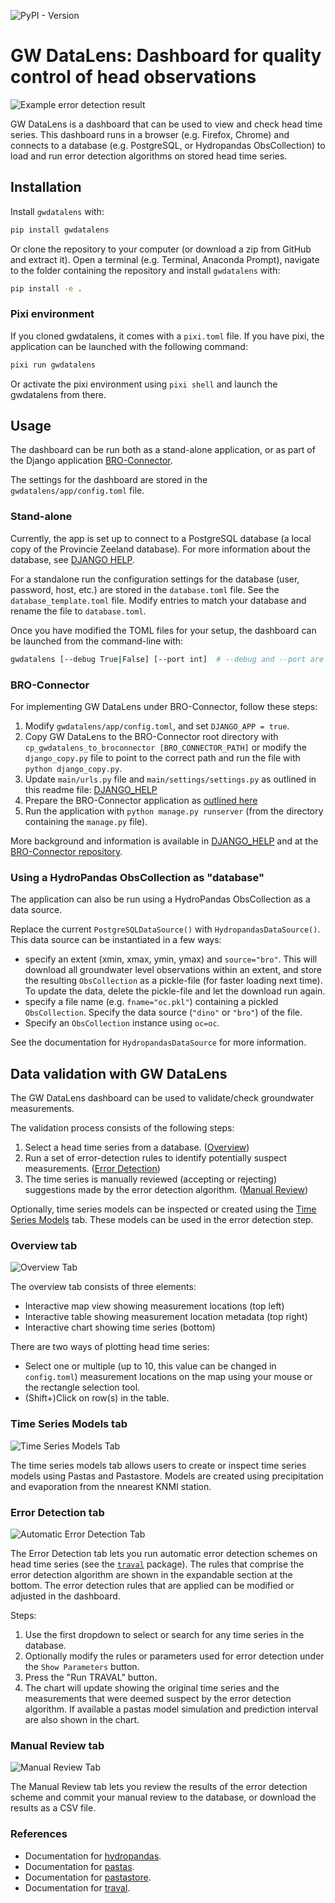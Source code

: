 ![PyPI - Version](https://img.shields.io/pypi/v/gwdatalens)

# GW DataLens: Dashboard for quality control of head observations

![Example error detection result](gwdatalens/assets/traval_result_example.png)

GW DataLens is a dashboard that can be used to view and check head time series.
This dashboard runs in a browser (e.g. Firefox, Chrome) and connects to a
database (e.g. PostgreSQL, or Hydropandas ObsCollection) to load and run error
detection algorithms on stored head time series.

## Installation

Install `gwdatalens` with:

```bash
pip install gwdatalens
```

Or clone the repository to your computer (or download a zip from GitHub and
extract it). Open a terminal (e.g. Terminal, Anaconda Prompt), navigate to the
folder containing the repository and install `gwdatalens` with:

```bash
pip install -e .
```

### Pixi environment

If you cloned gwdatalens, it comes with a `pixi.toml` file. If you have pixi,
the application can be launched with the following command:

```bash
pixi run gwdatalens
```

Or activate the pixi environment using `pixi shell` and launch the gwdatalens
from there.

## Usage

The dashboard can be run both as a stand-alone application, or as part of the Django
application [BRO-Connector](https://github.com/nens/bro-connector).

The settings for the dashboard are stored in the `gwdatalens/app/config.toml` file.

### Stand-alone

Currently, the app is set up to connect to a PostgreSQL database (a local copy
of the Provincie Zeeland database). For more information about the database,
see [DJANGO HELP](gwdatalens/django/DJANGO_HELP.md).

For a standalone run the configuration settings for the database (user,
password, host, etc.) are stored in the `database.toml` file. See the
`database_template.toml` file. Modify entries to match your database and rename
the file to `database.toml`.

Once you have modified the TOML files for your setup, the dashboard can be
launched from the command-line with:

```bash
gwdatalens [--debug True|False] [--port int]  # --debug and --port are optional
```

### BRO-Connector

For implementing GW DataLens under BRO-Connector, follow these steps:

1. Modify `gwdatalens/app/config.toml`, and set `DJANGO_APP = true`.
2. Copy GW DataLens to the BRO-Connector root directory with
   `cp_gwdatalens_to_broconnector [BRO_CONNECTOR_PATH]` or modify the `django_copy.py`
   file to point to the correct path and run the file with `python django_copy.py`.
3. Update `main/urls.py` file and `main/settings/settings.py` as outlined in this readme
   file: [DJANGO_HELP](gwdatalens/django/DJANGO_HELP.md)
4. Prepare the BRO-Connector application as
   [outlined here](https://github.com/nens/bro-connector?tab=readme-ov-file#installeren-van-django-applicatie)
5. Run the application with `python manage.py runserver` (from the directory containing
   the `manage.py` file).

More background and information is available in
[DJANGO_HELP](gwdatalens/django/DJANGO_HELP.md) and at the
[BRO-Connector repository](https://github.com/nens/bro-connector).

### Using a HydroPandas ObsCollection as "database"

The application can also be run using a HydroPandas ObsCollection as a data source.

Replace the current `PostgreSQLDataSource()` with `HydropandasDataSource()`. This
data source can be instantiated in a few ways:

- specify an extent (xmin, xmax, ymin, ymax) and `source="bro"`. This will download
  all groundwater level observations within an extent, and store the resulting
  `ObsCollection` as a pickle-file (for faster loading next time). To update the data,
  delete the pickle-file and let the download run again.
- specify a file name (e.g. `fname="oc.pkl"`) containing a pickled `ObsCollection`.
  Specify the data source (`"dino"` or `"bro"`) of the file.
- Specify an `ObsCollection` instance using `oc=oc`.

See the documentation for `HydropandasDataSource` for more information.

## Data validation with GW DataLens

The GW DataLens dashboard can be used to validate/check groundwater measurements.

The validation process consists of the following steps:

   1. Select a head time series from a database. ([Overview](#overview-tab))
   2. Run a set of error-detection rules to identify potentially suspect measurements. ([Error Detection](#error-detection-tab))
   3. The time series is manually reviewed (accepting or rejecting) suggestions made by the  error detection algorithm. ([Manual Review](#error-detection-tab))

Optionally, time series models can be inspected or created using the [Time Series Models](#time-series-models-tab) tab. These models can be used in the error detection step.

### Overview tab

![Overview Tab](/gwdatalens/assets/00_overview_tab.png)

The overview tab consists of three elements:

- Interactive map view showing measurement locations (top left)
- Interactive table showing measurement location metadata (top right)
- Interactive chart showing time series (bottom)

There are two ways of plotting head time series:

- Select one or multiple (up to 10, this value can be changed in `config.toml`)
  measurement locations on the map using your mouse or the rectangle selection tool.
- (Shift+)Click on row(s) in the table.

### Time Series Models tab

![Time Series Models Tab](/gwdatalens/assets/01_model_tab.png)

The time series models tab allows users to create or inspect time series models using
Pastas and Pastastore. Models are created using precipitation and evaporation from the
nnearest KNMI station.

### Error Detection tab

![Automatic Error Detection Tab](/gwdatalens/assets/02_qc_tab.png)

The Error Detection tab lets you run automatic error detection schemes on head time
series (see the [`traval`](https://traval.readthedocs.io) package). The rules that
comprise the error detection algorithm are shown in the expandable section at the
bottom. The error detection rules that are applied can be modified or adjusted in the
dashboard.

Steps:

   1. Use the first dropdown to select or search for any time series in the database.
   2. Optionally modify the rules or parameters used for error detection under the `Show Parameters` button.
   3. Press the "Run TRAVAL" button.
   4. The chart will update showing the original time series and the measurements that were deemed suspect by the error detection algorithm. If available a pastas model simulation and prediction interval are also shown in the chart.

### Manual Review tab

![Manual Review Tab](/gwdatalens/assets/03_review_tab.png)

The Manual Review tab lets you review the results of the error detection scheme and
commit your manual review to the database, or download the results as a CSV file.

### References

- Documentation for [hydropandas](https://hydropandas.readthedocs.io/en/latest/).
- Documentation for [pastas](https://pastas.dev/).
- Documentation for [pastastore](https://pastastore.readthedocs.io/en/latest/).
- Documentation for [traval](https://traval.readthedocs.io/en/latest/).
